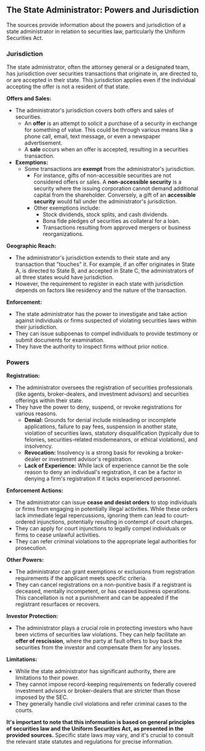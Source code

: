 ## The State Administrator: Powers and Jurisdiction 

The sources provide information about the powers and jurisdiction of a state administrator in relation to securities law, particularly the Uniform Securities Act. 

### Jurisdiction

The state administrator, often the attorney general or a designated team, has jurisdiction over securities transactions that originate in, are directed to, or are accepted in their state. This jurisdiction applies even if the individual accepting the offer is not a resident of that state.  

**Offers and Sales:** 

- The administrator's jurisdiction covers both offers and sales of securities.
    - An **offer** is an attempt to solicit a purchase of a security in exchange for something of value. This could be through various means like a phone call, email, text message, or even a newspaper advertisement.
    - A **sale** occurs when an offer is accepted, resulting in a securities transaction. 
- **Exemptions:**
    - Some transactions are **exempt** from the administrator's jurisdiction. 
        - For instance, gifts of non-accessible securities are not considered offers or sales. A **non-accessible security** is a security where the issuing corporation cannot demand additional capital from the shareholder. Conversely, a gift of an **accessible security** would fall under the administrator's jurisdiction.
        - Other exemptions include:
           - Stock dividends, stock splits, and cash dividends.
           - Bona fide pledges of securities as collateral for a loan.
           - Transactions resulting from approved mergers or business reorganizations.

**Geographic Reach:**

- The administrator's jurisdiction extends to their state and any transaction that "touches" it. For example, if an offer originates in State A, is directed to State B, and accepted in State C, the administrators of all three states would have jurisdiction. 
- However, the requirement to register in each state with jurisdiction depends on factors like residency and the nature of the transaction.

**Enforcement:**

- The state administrator has the power to investigate and take action against individuals or firms suspected of violating securities laws within their jurisdiction.
- They can issue subpoenas to compel individuals to provide testimony or submit documents for examination.
- They have the authority to inspect firms without prior notice. 

### Powers

**Registration:**

- The administrator oversees the registration of securities professionals (like agents, broker-dealers, and investment advisors) and securities offerings within their state.
- They have the power to deny, suspend, or revoke registrations for various reasons. 
    - **Denial:** Grounds for denial include misleading or incomplete applications, failure to pay fees, suspension in another state, violation of securities laws, statutory disqualification (typically due to felonies, securities-related misdemeanors, or ethical violations), and insolvency. 
    - **Revocation:** Insolvency is a strong basis for revoking a broker-dealer or investment advisor's registration. 
    - **Lack of Experience:** While lack of experience cannot be the sole reason to deny an individual's registration, it can be a factor in denying a firm's registration if it lacks experienced personnel.

**Enforcement Actions:**

- The administrator can issue **cease and desist orders** to stop individuals or firms from engaging in potentially illegal activities. While these orders lack immediate legal repercussions, ignoring them can lead to court-ordered injunctions, potentially resulting in contempt of court charges. 
- They can apply for court injunctions to legally compel individuals or firms to cease unlawful activities.
- They can refer criminal violations to the appropriate legal authorities for prosecution. 

**Other Powers:**

- The administrator can grant exemptions or exclusions from registration requirements if the applicant meets specific criteria.
- They can cancel registrations on a non-punitive basis if a registrant is deceased, mentally incompetent, or has ceased business operations. This cancellation is not a punishment and can be appealed if the registrant resurfaces or recovers.

**Investor Protection:**

- The administrator plays a crucial role in protecting investors who have been victims of securities law violations. They can help facilitate an **offer of rescission**, where the party at fault offers to buy back the securities from the investor and compensate them for any losses.  

**Limitations:**

- While the state administrator has significant authority, there are limitations to their power. 
- They cannot impose record-keeping requirements on federally covered investment advisors or broker-dealers that are stricter than those imposed by the SEC. 
- They generally handle civil violations and refer criminal cases to the courts. 

**It's important to note that this information is based on general principles of securities law and the Uniform Securities Act, as presented in the provided sources.** Specific state laws may vary, and it's crucial to consult the relevant state statutes and regulations for precise information.
